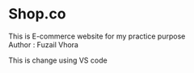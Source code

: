 # Shop.co
This is E-commerce website for my practice purpose
<br>
Author : Fuzail Vhora

This is change using VS code
